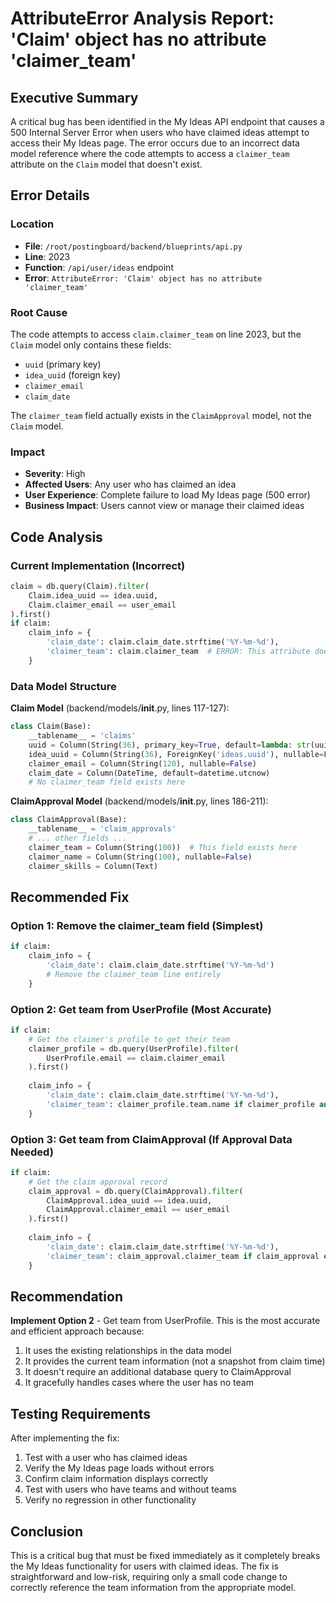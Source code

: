 # AttributeError Analysis Report: 'Claim' object has no attribute 'claimer_team'

## Executive Summary
A critical bug has been identified in the My Ideas API endpoint that causes a 500 Internal Server Error when users who have claimed ideas attempt to access their My Ideas page. The error occurs due to an incorrect data model reference where the code attempts to access a `claimer_team` attribute on the `Claim` model that doesn't exist.

## Error Details

### Location
- **File**: `/root/postingboard/backend/blueprints/api.py`
- **Line**: 2023
- **Function**: `/api/user/ideas` endpoint
- **Error**: `AttributeError: 'Claim' object has no attribute 'claimer_team'`

### Root Cause
The code attempts to access `claim.claimer_team` on line 2023, but the `Claim` model only contains these fields:
- `uuid` (primary key)
- `idea_uuid` (foreign key)
- `claimer_email`
- `claim_date`

The `claimer_team` field actually exists in the `ClaimApproval` model, not the `Claim` model.

### Impact
- **Severity**: High
- **Affected Users**: Any user who has claimed an idea
- **User Experience**: Complete failure to load My Ideas page (500 error)
- **Business Impact**: Users cannot view or manage their claimed ideas

## Code Analysis

### Current Implementation (Incorrect)
```python
claim = db.query(Claim).filter(
    Claim.idea_uuid == idea.uuid,
    Claim.claimer_email == user_email
).first()
if claim:
    claim_info = {
        'claim_date': claim.claim_date.strftime('%Y-%m-%d'),
        'claimer_team': claim.claimer_team  # ERROR: This attribute doesn't exist
    }
```

### Data Model Structure
**Claim Model** (backend/models/__init__.py, lines 117-127):
```python
class Claim(Base):
    __tablename__ = 'claims'
    uuid = Column(String(36), primary_key=True, default=lambda: str(uuid_lib.uuid4()))
    idea_uuid = Column(String(36), ForeignKey('ideas.uuid'), nullable=False)
    claimer_email = Column(String(120), nullable=False)
    claim_date = Column(DateTime, default=datetime.utcnow)
    # No claimer_team field exists here
```

**ClaimApproval Model** (backend/models/__init__.py, lines 186-211):
```python
class ClaimApproval(Base):
    __tablename__ = 'claim_approvals'
    # ... other fields ...
    claimer_team = Column(String(100))  # This field exists here
    claimer_name = Column(String(100), nullable=False)
    claimer_skills = Column(Text)
```

## Recommended Fix

### Option 1: Remove the claimer_team field (Simplest)
```python
if claim:
    claim_info = {
        'claim_date': claim.claim_date.strftime('%Y-%m-%d')
        # Remove the claimer_team line entirely
    }
```

### Option 2: Get team from UserProfile (Most Accurate)
```python
if claim:
    # Get the claimer's profile to get their team
    claimer_profile = db.query(UserProfile).filter(
        UserProfile.email == claim.claimer_email
    ).first()
    
    claim_info = {
        'claim_date': claim.claim_date.strftime('%Y-%m-%d'),
        'claimer_team': claimer_profile.team.name if claimer_profile and claimer_profile.team else None
    }
```

### Option 3: Get team from ClaimApproval (If Approval Data Needed)
```python
if claim:
    # Get the claim approval record
    claim_approval = db.query(ClaimApproval).filter(
        ClaimApproval.idea_uuid == idea.uuid,
        ClaimApproval.claimer_email == user_email
    ).first()
    
    claim_info = {
        'claim_date': claim.claim_date.strftime('%Y-%m-%d'),
        'claimer_team': claim_approval.claimer_team if claim_approval else None
    }
```

## Recommendation

**Implement Option 2** - Get team from UserProfile. This is the most accurate and efficient approach because:
1. It uses the existing relationships in the data model
2. It provides the current team information (not a snapshot from claim time)
3. It doesn't require an additional database query to ClaimApproval
4. It gracefully handles cases where the user has no team

## Testing Requirements

After implementing the fix:
1. Test with a user who has claimed ideas
2. Verify the My Ideas page loads without errors
3. Confirm claim information displays correctly
4. Test with users who have teams and without teams
5. Verify no regression in other functionality

## Conclusion

This is a critical bug that must be fixed immediately as it completely breaks the My Ideas functionality for users with claimed ideas. The fix is straightforward and low-risk, requiring only a small code change to correctly reference the team information from the appropriate model.